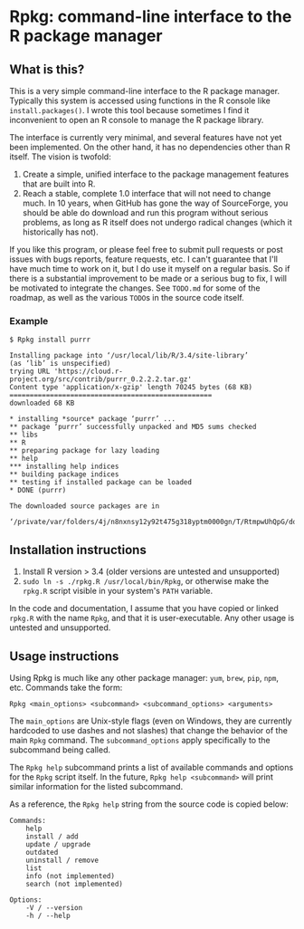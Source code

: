 # Rpkg: command-line interface to the R package manager

## What is this?

This is a very simple command-line interface to the R package manager. 
Typically this system is accessed using functions in the R console like 
`install.packages()`. I wrote this tool because sometimes I find it 
inconvenient to open an R console to manage the R package library.

The interface is currently very minimal, and several features have not yet 
been implemented. On the other hand, it has no dependencies other than R 
itself. The vision is twofold:
1. Create a simple, unified interface to the package management features 
   that are built into R.
2. Reach a stable, complete 1.0 interface that will not need to change much. 
   In 10 years, when GitHub has gone the way of SourceForge, you should be 
   able do download and run this program without serious problems, as long as 
   R itself does not undergo radical changes (which it historically has not).

If you like this program, or please feel free to submit pull requests or post 
issues with bugs reports, feature requests, etc. I can't guarantee that I'll 
have much time to work on it, but I do use it myself on a regular basis. So if 
there is a substantial improvement to be made or a serious bug to fix, I 
will be motivated to integrate the changes. See `TODO.md` for some of the 
roadmap, as well as the various `TODO`s in the source code itself.


### Example

```
$ Rpkg install purrr

Installing package into ‘/usr/local/lib/R/3.4/site-library’
(as ‘lib’ is unspecified)
trying URL 'https://cloud.r-project.org/src/contrib/purrr_0.2.2.2.tar.gz'
Content type 'application/x-gzip' length 70245 bytes (68 KB)
==================================================
downloaded 68 KB

* installing *source* package ‘purrr’ ...
** package ‘purrr’ successfully unpacked and MD5 sums checked
** libs
** R
** preparing package for lazy loading
** help
*** installing help indices
** building package indices
** testing if installed package can be loaded
* DONE (purrr)

The downloaded source packages are in
	‘/private/var/folders/4j/n8nxnsy12y92t475g318yptm0000gn/T/RtmpwUhQpG/downloaded_packages’
```


## Installation instructions

1. Install R version > 3.4 (older versions are untested and unsupported)
2. `sudo ln -s ./rpkg.R /usr/local/bin/Rpkg`, or otherwise make the `rpkg.R` 
   script visible in your system's `PATH` variable.

In the code and documentation, I assume that you have copied or linked 
`rpkg.R` with the name `Rpkg`, and that it is user-executable. Any other usage 
is untested and unsupported.


## Usage instructions

Using Rpkg is much like any other package manager: `yum`, `brew`, `pip`, 
`npm`, etc. Commands take the form:

```shell
Rpkg <main_options> <subcommand> <subcommand_options> <arguments>
```

The `main_options` are Unix-style flags (even on Windows, they are currently 
hardcoded to use dashes and not slashes) that change the behavior of the main 
`Rpkg` command. The `subcommand_options` apply specifically to the subcommand 
being called.

The `Rpkg help` subcommand prints a list of available commands and options for 
the `Rpkg` script itself. In the future, `Rpkg help <subcommand>` will print 
similar information for the listed subcommand.

As a reference, the `Rpkg help` string from the source code is copied below:

```
Commands:
    help
    install / add
    update / upgrade
    outdated
    uninstall / remove
    list
    info (not implemented)
    search (not implemented)

Options:
    -V / --version
    -h / --help
```

